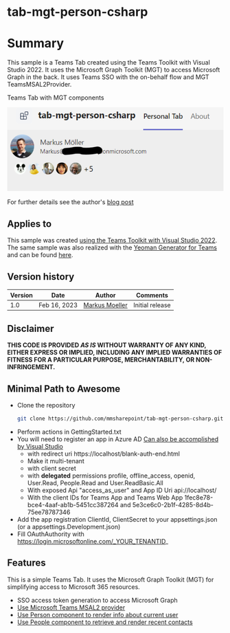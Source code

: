 # tab-mgt-person-csharp

# Summary

This sample is a Teams Tab created using the Teams Toolkit with Visual Studio 2022. It uses the Microsoft Graph Toolkit (MGT) to access Microsoft Graph in the back.
It uses Teams SSO with the on-behalf flow and MGT TeamsMSAL2Provider.

Teams Tab with MGT components

![Microsoft Graph Toolkit Person and People component in Teams Tab](assets/07Result.png)

For further details see the author's [blog post](https://mmsharepoint.wordpress.com/2023/02/16/use-teams-toolkit-and-visual-studio-c-to-create-a-teams-tab-using-microsoft-graph-toolkit/)

## Applies to

This sample was created [using the Teams Toolkit with Visual Studio 2022](https://learn.microsoft.com/en-us/microsoftteams/platform/toolkit/teams-toolkit-fundamentals?pivots=visual-studio&WT.mc_id=M365-MVP-5004617). The same sample was also realized with the [Yeoman Generator for Teams](https://github.com/pnp/generator-teams) and can be found [here](https://github.com/mmsharepoint/tab-mgt-person).

## Version history

Version|Date|Author|Comments
-------|----|----|--------
1.0|Feb 16, 2023|[Markus Moeller](https://twitter.com/moeller2_0)|Initial release

## Disclaimer

**THIS CODE IS PROVIDED *AS IS* WITHOUT WARRANTY OF ANY KIND, EITHER EXPRESS OR IMPLIED, INCLUDING ANY IMPLIED WARRANTIES OF FITNESS FOR A PARTICULAR PURPOSE, MERCHANTABILITY, OR NON-INFRINGEMENT.**

## Minimal Path to Awesome
- Clone the repository
    ```bash
    git clone https://github.com/mmsharepoint/tab-mgt-person-csharp.git
- Perform actions in GettingStarted.txt
- You will need to register an app in Azure AD [Can also be accomplished by Visual Studio](https://learn.microsoft.com/en-us/microsoftteams/platform/toolkit/add-single-sign-on?pivots=visual-studio&WT.mc_id=M365-MVP-5004617#add-sso-to-teams-app-for-visual-studio)
  - with redirect uri https://localhost/blank-auth-end.html
  - Make it multi-tenant
  - with client secret
  - with **delegated** permissions profile, offline_access, openid, User.Read, People.Read and User.ReadBasic.All
  - With exposed Api "access_as_user" and App ID Uri api://localhost/<App ID>
  - With the client IDs for Teams App and Teams Web App 1fec8e78-bce4-4aaf-ab1b-5451cc387264 and 5e3ce6c0-2b1f-4285-8d4b-75ee78787346
- Add the app registration ClientId, ClientSecret to your appsettings.json (or a appsettings.Development.json)
- Fill OAuthAuthority with https://login.microsoftonline.com/_YOUR_TENANTID_
  
## Features
This is a simple Teams Tab. It uses the Microsoft Graph Toolkit (MGT) for simplifying access to Microsoft 365 resources.
* SSO access token generation to access Microsoft Graph
* [Use Microsoft Teams MSAL2 provider](https://learn.microsoft.com/en-us/graph/toolkit/providers/teams-msal2?tabs=html&WT.mc_id=M365-MVP-5004617)
* [Use Person component to render info about current user](https://learn.microsoft.com/en-us/graph/toolkit/components/person?WT.mc_id=M365-MVP-5004617)
* [Use People component to retrieve and render recent contacts](https://learn.microsoft.com/en-us/graph/toolkit/components/people?WT.mc_id=M365-MVP-5004617)
